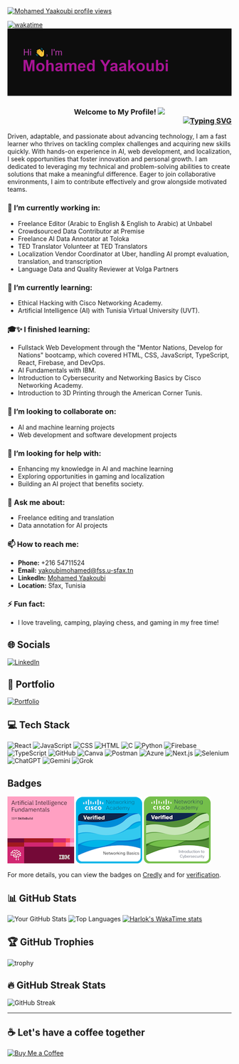 [![Mohamed Yaakoubi profile views](https://u8views.com/api/v1/github/profiles/58109706/views/day-week-month-total-count.svg)](https://u8views.com/github/mohamedyaakoubi)

[![wakatime](https://wakatime.com/badge/user/b20978a8-89cb-49fe-8ca0-0c531fd6656e.svg)](https://wakatime.com/@b20978a8-89cb-49fe-8ca0-0c531fd6656e)
![Banner](header.png)

<!--❓- Intro-->
<h3 style="text-align: center; position: relative;">
  Welcome to My Profile! 
  <img src="https://media.giphy.com/media/hvRJCLFzcasrR4ia7z/giphy.gif" width="28">
  <br>
  <a href="https://git.io/typing-svg" style="display: block; text-align: right;">
    <img src="https://readme-typing-svg.herokuapp.com?font=Fira+Code&pause=1000&color=971BC0&width=435&lines=Computer+science+student;AI+enthusiast;Fullstack+developer+(Beginner);Self-learnt" alt="Typing SVG" />
  </a>
</h3>







Driven, adaptable, and passionate about advancing technology, I am a fast learner who thrives on tackling complex challenges and acquiring new skills quickly. With hands-on experience in AI, web development, and localization, I seek opportunities that foster innovation and personal growth. I am dedicated to leveraging my technical and problem-solving abilities to create solutions that make a meaningful difference. Eager to join collaborative environments, I aim to contribute effectively and grow alongside motivated teams.

### 🔭 I’m currently working in:
- Freelance Editor (Arabic to English & English to Arabic) at Unbabel
- Crowdsourced Data Contributor at Premise
- Freelance AI Data Annotator at Toloka
- TED Translator Volunteer at TED Translators
- Localization Vendor Coordinator at Uber, handling AI prompt evaluation, translation, and transcription
- Language Data and Quality Reviewer at Volga Partners

### 🌱 I’m currently learning:
- Ethical Hacking with Cisco Networking Academy.                        
- Artificial Intelligence (AI) with Tunisia Virtual University (UVT).

### 🎓✨ I finished learning:
- Fullstack Web Development through the "Mentor Nations, Develop for Nations" bootcamp, which covered HTML, CSS, JavaScript, TypeScript, React, Firebase, and DevOps.                                 
- AI Fundamentals with IBM.                        
- Introduction to Cybersecurity and Networking Basics by Cisco Networking Academy.                            
- Introduction to 3D Printing through the American Corner Tunis.

### 👯 I’m looking to collaborate on:
- AI and machine learning projects
- Web development and software development projects

### 🤔 I’m looking for help with:
- Enhancing my knowledge in AI and machine learning
- Exploring opportunities in gaming and localization
- Building an AI project that benefits society.

### 💬 Ask me about:
- Freelance editing and translation
- Data annotation for AI projects

### 📫 How to reach me:
- **Phone:** +216 54711524
- **Email:** yakoubimohamed@fss.u-sfax.tn
- **LinkedIn:** [Mohamed Yaakoubi](https://www.linkedin.com/in/yaakoubi-mohamed/)
- **Location:** Sfax, Tunisia

### ⚡ Fun fact:
- I love traveling, camping, playing chess, and gaming in my free time!

## 🌐 Socials
[![LinkedIn](https://img.shields.io/badge/LinkedIn-0A66C2?style=for-the-badge&logo=linkedin&logoColor=white)](https://www.linkedin.com/in/yaakoubi-mohamed/)
## 🌟 Portfolio
[![Portfolio](https://img.shields.io/badge/Portfolio-20232A?style=for-the-badge&logo=portfolio&logoColor=61DAFB)](https://mohamed-yakoubi.vercel.app/)


## 💻 Tech Stack
![React](https://img.shields.io/badge/React-20232A?style=for-the-badge&logo=react&logoColor=61DAFB)
![JavaScript](https://img.shields.io/badge/JavaScript-323330?style=for-the-badge&logo=javascript&logoColor=F7DF1E)
![CSS](https://img.shields.io/badge/CSS-239120?style=for-the-badge&logo=css3&logoColor=white)
![HTML](https://img.shields.io/badge/HTML-E34F26?style=for-the-badge&logo=html5&logoColor=white)
![C](https://img.shields.io/badge/C-00599C?style=for-the-badge&logo=c&logoColor=white)
![Python](https://img.shields.io/badge/Python-3776AB?style=for-the-badge&logo=python&logoColor=white)
![Firebase](https://img.shields.io/badge/Firebase-FFCA28?style=for-the-badge&logo=firebase&logoColor=white)
![TypeScript](https://img.shields.io/badge/TypeScript-3178C6?style=for-the-badge&logo=typescript&logoColor=white)
![GitHub](https://img.shields.io/badge/GitHub-181717?style=for-the-badge&logo=github&logoColor=white)
![Canva](https://img.shields.io/badge/Canva-%2300C4CC.svg?style=for-the-badge&logo=Canva&logoColor=white)
![Postman](https://img.shields.io/badge/Postman-FF6C37?style=for-the-badge&logo=postman&logoColor=white)
![Azure](https://img.shields.io/badge/Azure-0078D4?style=for-the-badge&logo=microsoftazure&logoColor=white)
![Next.js](https://img.shields.io/badge/Next.js-000000?style=for-the-badge&logo=nextdotjs&logoColor=white)
![Selenium](https://img.shields.io/badge/Selenium-43B02A?style=for-the-badge&logo=selenium&logoColor=white)
![ChatGPT](https://img.shields.io/badge/ChatGPT-41B883?style=for-the-badge&logo=openai&logoColor=white)
![Gemini](https://img.shields.io/badge/Gemini-4285F4?style=for-the-badge&logo=google&logoColor=white)
![Grok](https://img.shields.io/badge/Grok-000000?style=for-the-badge&logo=x&logoColor=white)

## Badges

<img src="artificial-intelligence-fundamentals (3).png" alt="AI Fundamentals Badge"/> <img src="networking-basics.png" alt="networking basics badge from Cisco"/> <img src="introduction-to-cybersecurity.png" alt="networking basics badge from Cisco"/>



For more details, you can view the badges on [Credly](https://www.credly.com/badges/4ded1472-5a10-4b7d-ba8a-fae8458d2fa9/public_url) and for [verification](https://www.credly.com/go/FuFICNPo).


## 📊 GitHub Stats

![Your GitHub Stats](https://github-stats-eight-murex.vercel.app/api?username=mohamedyaakoubi&count_private=true&show_icons=true&theme=radical)
![Top Languages](https://github-stats-eight-murex.vercel.app/api/top-langs/?username=mohamedyaakoubi&layout=compact&theme=radical)
[![Harlok's WakaTime stats](https://github-readme-stats.vercel.app/api/wakatime?username=mohamedyaakoubi)](https://github.com/anuraghazra/github-readme-stats)

## 🏆 GitHub Trophies
![trophy](https://github-profile-trophy.vercel.app/?username=mohamedyaakoubi&theme=dracula)

## 🔥 GitHub Streak Stats
![GitHub Streak](https://github-readme-streak-stats.herokuapp.com/?user=mohamedyaakoubi&theme=radical)

---
## ☕ Let's have a coffee together

[![Buy Me a Coffee](https://img.buymeacoffee.com/button-api/?text=Buy%20me%20a%20coffee&emoji=&slug=medykb&button_colour=FFDD00&font_colour=000000&font_family=Cookie&outline_colour=000000&coffee_colour=ffffff)](https://www.buymeacoffee.com/medykb)
